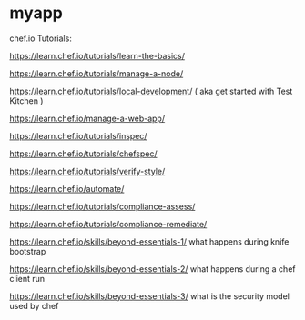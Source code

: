 # myapp

chef.io Tutorials:

https://learn.chef.io/tutorials/learn-the-basics/

https://learn.chef.io/tutorials/manage-a-node/

https://learn.chef.io/tutorials/local-development/   ( aka get started with Test Kitchen )

https://learn.chef.io/manage-a-web-app/

https://learn.chef.io/tutorials/inspec/

https://learn.chef.io/tutorials/chefspec/

https://learn.chef.io/tutorials/verify-style/

https://learn.chef.io/automate/

https://learn.chef.io/tutorials/compliance-assess/

https://learn.chef.io/tutorials/compliance-remediate/

https://learn.chef.io/skills/beyond-essentials-1/ what happens during knife bootstrap

https://learn.chef.io/skills/beyond-essentials-2/ what happens during a chef client run

https://learn.chef.io/skills/beyond-essentials-3/ what is the security model used by chef


